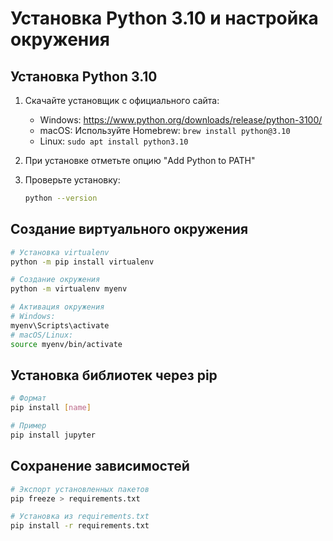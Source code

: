 # Установка Python 3.10 и настройка окружения

## Установка Python 3.10

1. Скачайте установщик с официального сайта:
    - Windows: https://www.python.org/downloads/release/python-3100/
    - macOS: Используйте Homebrew: `brew install python@3.10`
    - Linux: `sudo apt install python3.10`

2. При установке отметьте опцию "Add Python to PATH"

3. Проверьте установку:
   ```bash
   python --version
   ```

## Создание виртуального окружения

```bash
# Установка virtualenv
python -m pip install virtualenv

# Создание окружения
python -m virtualenv myenv

# Активация окружения
# Windows:
myenv\Scripts\activate
# macOS/Linux:
source myenv/bin/activate
```

## Установка библиотек через pip

```bash
# Формат
pip install [name] 

# Пример
pip install jupyter
```

## Сохранение зависимостей

```bash
# Экспорт установленных пакетов
pip freeze > requirements.txt

# Установка из requirements.txt
pip install -r requirements.txt
```